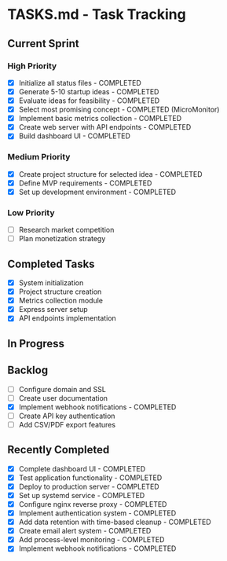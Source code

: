 # TASKS.md - Task Tracking

## Current Sprint

### High Priority
- [x] Initialize all status files - COMPLETED
- [x] Generate 5-10 startup ideas - COMPLETED
- [x] Evaluate ideas for feasibility - COMPLETED
- [x] Select most promising concept - COMPLETED (MicroMonitor)
- [x] Implement basic metrics collection - COMPLETED
- [x] Create web server with API endpoints - COMPLETED
- [x] Build dashboard UI - COMPLETED

### Medium Priority
- [x] Create project structure for selected idea - COMPLETED
- [x] Define MVP requirements - COMPLETED
- [x] Set up development environment - COMPLETED

### Low Priority
- [ ] Research market competition
- [ ] Plan monetization strategy

## Completed Tasks
- [x] System initialization
- [x] Project structure creation
- [x] Metrics collection module
- [x] Express server setup
- [x] API endpoints implementation

## In Progress

## Backlog
- [ ] Configure domain and SSL
- [ ] Create user documentation
- [x] Implement webhook notifications - COMPLETED
- [ ] Create API key authentication
- [ ] Add CSV/PDF export features

## Recently Completed
- [x] Complete dashboard UI - COMPLETED
- [x] Test application functionality - COMPLETED  
- [x] Deploy to production server - COMPLETED
- [x] Set up systemd service - COMPLETED
- [x] Configure nginx reverse proxy - COMPLETED
- [x] Implement authentication system - COMPLETED
- [x] Add data retention with time-based cleanup - COMPLETED
- [x] Create email alert system - COMPLETED
- [x] Add process-level monitoring - COMPLETED
- [x] Implement webhook notifications - COMPLETED